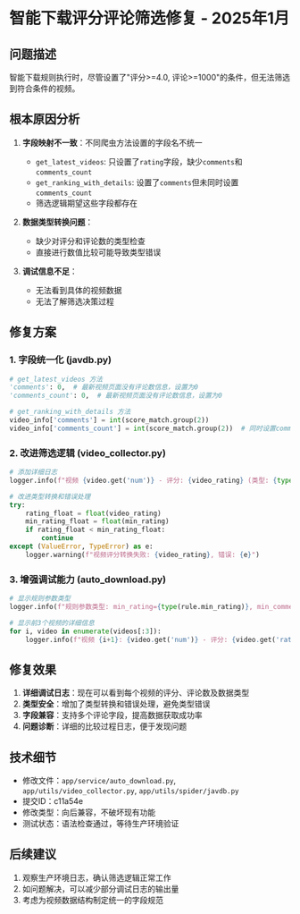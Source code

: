 # 智能下载评分评论筛选修复 - 2025年1月

## 问题描述
智能下载规则执行时，尽管设置了"评分>=4.0, 评论>=1000"的条件，但无法筛选到符合条件的视频。

## 根本原因分析
1. **字段映射不一致**：不同爬虫方法设置的字段名不统一
   - `get_latest_videos`: 只设置了`rating`字段，缺少`comments`和`comments_count`
   - `get_ranking_with_details`: 设置了`comments`但未同时设置`comments_count`
   - 筛选逻辑期望这些字段都存在

2. **数据类型转换问题**：
   - 缺少对评分和评论数的类型检查
   - 直接进行数值比较可能导致类型错误

3. **调试信息不足**：
   - 无法看到具体的视频数据
   - 无法了解筛选决策过程

## 修复方案

### 1. 字段统一化 (javdb.py)
```python
# get_latest_videos 方法
'comments': 0,  # 最新视频页面没有评论数信息，设置为0
'comments_count': 0,  # 最新视频页面没有评论数信息，设置为0

# get_ranking_with_details 方法  
video_info['comments'] = int(score_match.group(2))
video_info['comments_count'] = int(score_match.group(2))  # 同时设置comments_count字段
```

### 2. 改进筛选逻辑 (video_collector.py)
```python
# 添加详细日志
logger.info(f"视频 {video.get('num')} - 评分: {video_rating} (类型: {type(video_rating)}), 评论: {video_comments}")

# 改进类型转换和错误处理
try:
    rating_float = float(video_rating)
    min_rating_float = float(min_rating)
    if rating_float < min_rating_float:
        continue
except (ValueError, TypeError) as e:
    logger.warning(f"视频评分转换失败: {video_rating}, 错误: {e}")
```

### 3. 增强调试能力 (auto_download.py)
```python
# 显示规则参数类型
logger.info(f"规则参数类型: min_rating={type(rule.min_rating)}, min_comments={type(rule.min_comments)}")

# 显示前3个视频的详细信息
for i, video in enumerate(videos[:3]):
    logger.info(f"视频 {i+1}: {video.get('num')} - 评分: {video.get('rating')} - 评论: {video.get('comments')}")
```

## 修复效果
1. **详细调试日志**：现在可以看到每个视频的评分、评论数及数据类型
2. **类型安全**：增加了类型转换和错误处理，避免类型错误
3. **字段兼容**：支持多个评论字段，提高数据获取成功率
4. **问题诊断**：详细的比较过程日志，便于发现问题

## 技术细节
- 修改文件：`app/service/auto_download.py`, `app/utils/video_collector.py`, `app/utils/spider/javdb.py`
- 提交ID：c11a54e
- 修改类型：向后兼容，不破坏现有功能
- 测试状态：语法检查通过，等待生产环境验证

## 后续建议
1. 观察生产环境日志，确认筛选逻辑正常工作
2. 如问题解决，可以减少部分调试日志的输出量
3. 考虑为视频数据结构制定统一的字段规范
